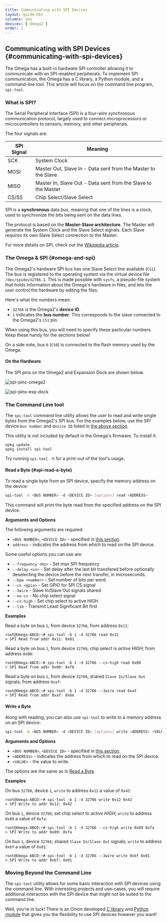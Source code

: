 ```yaml
---
title: Communicating with SPI Devices
layout: guide.hbs
columns: two
devices: [ Omega2 ]
order: 2
---
```


## Communicating with SPI Devices {#communicating-with-spi-devices}

<!-- // The Omega2 has a built-in hardware SPI controller that can be used to communicate with SPI-enabled peripherals -->

The Omega has a built-in hardware SPI controller allowing it to communicate with an SPI-enabled peripherals. To implement SPI communication, the Omega has a C library, a Python module, and a command-line tool. This article will focus on the command line program, `spi-tool`.

### What is SPI?

The Serial Peripheral Interface (SPI) is a four-wire synchronous communication protocol, largely used to connect microprocessors or microcontrollers to sensors, memory, and other peripherals.

The four signals are:

| SPI Signal | Meaning                                                       |
|------------|---------------------------------------------------------------|
| SCK        | System Clock                                                  |
| MOSI       | Master Out, Slave In - Data sent from the Master to the Slave |
| MISO       | Master In, Slave Out - Data sent from the Slave to the Master |
| CS/SS      | Chip Select/Slave Select                                      |

SPI is a **synchronous** data bus, meaning that one of the lines is a clock, used to synchronize the bits being sent on the data lines.

The protocol is based on the **Master-Slave architecture**. The Master will generate the System Clock and the Slave Select signals. Each Slave requires its own Slave Select connection to the Master.

For more details on SPI, check out the [Wikipedia article](https://en.wikipedia.org/wiki/Serial_Peripheral_Interface_Bus).


### The Omega & SPI {#omega-and-spi}

The Omega2's hardware SPI bus has one Slave Select line available (`CS1`). The bus is registered to the operating system via the virtual device file `/dev/spidev32766.1`. This is made possible with `sysfs`, a pseudo-file system that holds information about the Omega's hardware in files, and lets the user control the hardware by editing the files.

Here's what the numbers mean:

* `32766` is the Omega2's **device ID**.
* `1` indicates the **bus number**. This corresponds to the slave connected to the Omega2's `CS1` pin.

When using this bus, you will need to specify these particular numbers. Keep these handy for the sections below!

<!-- // mention that bus 0 is the flash memory used by the omega -->
On a side note, bus `0` (`CS0`) is connected to the flash memory used by the Omega.

#### On the Hardware

The SPI pins on the Omega2 and Expansion Dock are shown below.

![spi-pins-omega2](https://raw.githubusercontent.com/OnionIoT/Onion-Docs/master/Omega2/Documentation/Doing-Stuff/img/spi-pins-omega2.jpg)

![spi-pins-exp-dock](https://raw.githubusercontent.com/OnionIoT/Onion-Docs/master/Omega2/Documentation/Doing-Stuff/img/spi-pins-exp-dock.jpg)

### The Command Line tool

<!-- // jack from the existing article -->


The `spi-tool` command line utility allows the user to read and write single bytes from the Omega2's SPI bus. For the examples below, use the SPI device `bus number` and `device ID` listed in [the above section](#omega-and-spi).

This utility is not included by default in the Omega's firmware. To install it:
```
opkg update
opkg install spi-tool
```

Try running `spi-tool -h` for a print-out of the tool's usage.

#### Read a Byte {#spi-read-a-byte}

<!-- // jack from the existing article -->

To read a single byte from an SPI device, specify the memory address on the device:
```bash
spi-tool -b <BUS NUMBER> -d <DEVICE ID> [options] read <ADDRESS>
```

This command will print the byte read from the specified address on the SPI device.


**Arguments and Options**

The following arguments are required:

* `<BUS NUMBER>`, `<DEVICE ID>` - specified in [this section](#omega-and-spi).
* `address` - indicates the address from which to read on the SPI device.

Some useful options you can use are:

* `--frequency <Hz>` - Set max SPI frequency
* `--delay <us>` - Set delay after the last bit transfered before optionally deselecting the device before the next transfer, in microseconds.
* `--bpw <number>` - Set number of bits per word
* `--cs <gpio>` - Set GPIO for SPI CS signal
* `--3wire` - Slave In/Slave Out  signals shared
* `--no-cs` - No chip select signal
* `--cs-high` - Set chip select to active HIGH
* `--lsb` - Transmit Least Significant Bit first

**Examples**

Read a byte on bus `1`, from device `32766`, from address `0x11`:
```
root@Omega-ABCD:~# spi-tool -b 1 -d 32766 read 0x11
> SPI Read from addr 0x11: 0x81
```

Read a byte on bus `1`, from device `32766`; chip select is *active HIGH*; from address `0x00`:
```
root@Omega-ABCD:~# spi-tool -b 1 -d 32766 --cs-high read 0x00
> SPI Read from addr 0x00: 0xf8
```

Read a byte on bus `1`, from device `32766`; shared `Slave In/Slave Out` signals; from address `0xaf`:
```
root@Omega-ABCD:~# spi-tool -b 1 -d 32766 --3wire read 0xaf
> SPI Read from addr 0xaf: 0xbe
```


#### Write a Byte

<!-- // jack from the existing article -->
Along with reading, you can also use `spi-tool` to write to a memory address on an SPI device:

```bash
spi-tool -b <BUS NUMBER> -d <DEVICE ID> [options] write <ADDRESS> <VALUE>
```

**Arguments and Options**

* `<BUS NUMBER>`, `<DEVICE ID>` - specified in [this section](#omega-and-spi).
* `<ADDRESS>` - indicates the address from which to read on the SPI device.
* `<VALUE>` - the value to write.

The options are the same as in [Read a Byte](#spi-read-a-byte).

**Examples**

On bus `32766`, device `1`, `write` to address `0x12` a value of `0x42`:
```
root@Omega-ABCD:~# spi-tool -b 1 -d 32766 write 0x12 0x42
> SPI Write to addr 0x12: 0x42
```

On bus `1`, device `32766`;  set chip select to *active HIGH*; `write` to address `0x09` a value of `0xfa`:
```
root@Omega-ABCD:~# spi-tool -b 1 -d 32766 --cs-high write 0x09 0xfa
> SPI Write to addr 0x09: 0xfa
```

On bus `1`, device `32766`; shared `Slave In/Slave Out` signals; `write` to address `0xbf` a value of `0x01`:
```
root@Omega-ABCD:~# spi-tool -b 1 -d 32766 --3wire write 0xbf 0x01
> SPI Write to addr 0xbf: 0x01
```

### Moving Beyond the Command Line

<!-- // jack from the existing article -->
<!-- // make sure to include links -->


The `spi-tool` utility allows for some basic interaction with SPI devices using the command line. With interesting projects and use-cases, you will require additional interaction with the SPI device that might not be suited to the command line.

 Well, you're in luck! There is an Onion developed [C library](#spi-c-library) and [Python module](#spi-python-module) that gives you the flexibility to use SPI devices however you want!

